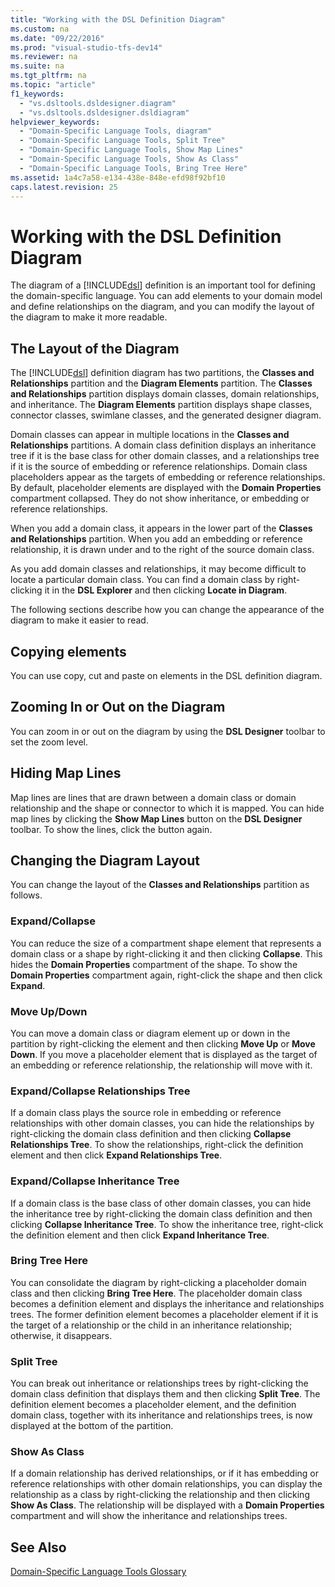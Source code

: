 ```yaml
---
title: "Working with the DSL Definition Diagram"
ms.custom: na
ms.date: "09/22/2016"
ms.prod: "visual-studio-tfs-dev14"
ms.reviewer: na
ms.suite: na
ms.tgt_pltfrm: na
ms.topic: "article"
f1_keywords: 
  - "vs.dsltools.dsldesigner.diagram"
  - "vs.dsltools.dsldesigner.dsldiagram"
helpviewer_keywords: 
  - "Domain-Specific Language Tools, diagram"
  - "Domain-Specific Language Tools, Split Tree"
  - "Domain-Specific Language Tools, Show Map Lines"
  - "Domain-Specific Language Tools, Show As Class"
  - "Domain-Specific Language Tools, Bring Tree Here"
ms.assetid: 1a4c7a58-e134-438e-848e-efd98f92bf10
caps.latest.revision: 25
---
```

# Working with the DSL Definition Diagram
The diagram of a [!INCLUDE[dsl](../VS_csharp/includes/dsl_md.md)] definition is an important tool for defining the domain-specific language. You can add elements to your domain model and define relationships on the diagram, and you can modify the layout of the diagram to make it more readable.  
  
## The Layout of the Diagram  
 The [!INCLUDE[dsl](../VS_csharp/includes/dsl_md.md)] definition diagram has two partitions, the **Classes and Relationships** partition and the **Diagram Elements** partition. The **Classes and Relationships** partition displays domain classes, domain relationships, and inheritance. The **Diagram Elements** partition displays shape classes, connector classes, swimlane classes, and the generated designer diagram.  
  
 Domain classes can appear in multiple locations in the **Classes and Relationships** partitions. A domain class definition displays an inheritance tree if it is the base class for other domain classes, and a relationships tree if it is the source of embedding or reference relationships. Domain class placeholders appear as the targets of embedding or reference relationships. By default, placeholder elements are displayed with the **Domain Properties** compartment collapsed. They do not show inheritance, or embedding or reference relationships.  
  
 When you add a domain class, it appears in the lower part of the **Classes and Relationships** partition. When you add an embedding or reference relationship, it is drawn under and to the right of the source domain class.  
  
 As you add domain classes and relationships, it may become difficult to locate a particular domain class. You can find a domain class by right-clicking it in the **DSL Explorer** and then clicking **Locate in Diagram**.  
  
 The following sections describe how you can change the appearance of the diagram to make it easier to read.  
  
## Copying elements  
 You can use copy, cut and paste on elements in the DSL definition diagram.  
  
## Zooming In or Out on the Diagram  
 You can zoom in or out on the diagram by using the **DSL Designer** toolbar to set the zoom level.  
  
## Hiding Map Lines  
 Map lines are lines that are drawn between a domain class or domain relationship and the shape or connector to which it is mapped. You can hide map lines by clicking the **Show Map Lines** button on the **DSL Designer** toolbar. To show the lines, click the button again.  
  
## Changing the Diagram Layout  
 You can change the layout of the **Classes and Relationships** partition as follows.  
  
### Expand/Collapse  
 You can reduce the size of a compartment shape element that represents a domain class or a shape by right-clicking it and then clicking **Collapse**. This hides the **Domain Properties** compartment of the shape. To show the **Domain Properties** compartment again, right-click the shape and then click **Expand**.  
  
### Move Up/Down  
 You can move a domain class or diagram element up or down in the partition by right-clicking the element and then clicking **Move Up** or **Move Down**. If you move a placeholder element that is displayed as the target of an embedding or reference relationship, the relationship will move with it.  
  
### Expand/Collapse Relationships Tree  
 If a domain class plays the source role in embedding or reference relationships with other domain classes, you can hide the relationships by right-clicking the domain class definition and then clicking **Collapse Relationships Tree**. To show the relationships, right-click the definition element and then click **Expand Relationships Tree**.  
  
### Expand/Collapse Inheritance Tree  
 If a domain class is the base class of other domain classes, you can hide the inheritance tree by right-clicking the domain class definition and then clicking **Collapse Inheritance Tree**. To show the inheritance tree, right-click the definition element and then click **Expand Inheritance Tree**.  
  
### Bring Tree Here  
 You can consolidate the diagram by right-clicking a placeholder domain class and then clicking **Bring Tree Here**. The placeholder domain class becomes a definition element and displays the inheritance and relationships trees. The former definition element becomes a placeholder element if it is the target of a relationship or the child in an inheritance relationship; otherwise, it disappears.  
  
### Split Tree  
 You can break out inheritance or relationships trees by right-clicking the domain class definition that displays them and then clicking **Split Tree**. The definition element becomes a placeholder element, and the definition domain class, together with its inheritance and relationships trees, is now displayed at the bottom of the partition.  
  
### Show As Class  
 If a domain relationship has derived relationships, or if it has embedding or reference relationships with other domain relationships, you can display the relationship as a class by right-clicking the relationship and then clicking **Show As Class**. The relationship will be displayed with a **Domain Properties** compartment and will show the inheritance and relationships trees.  
  
## See Also  
 [Domain-Specific Language Tools Glossary](assetId:///ca5e84cb-a315-465c-be24-76aa3df276aa)